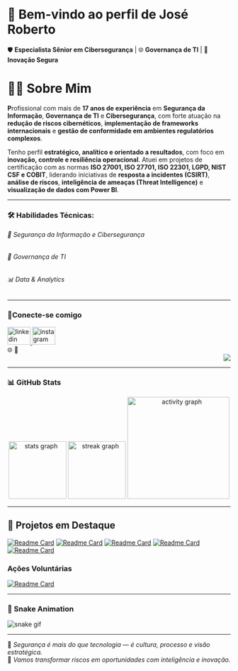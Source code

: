 # 👋 Bem-vindo ao perfil de **José Roberto**

🛡️ **Especialista Sênior em Cibersegurança** | 🌐 **Governança de TI** | 🚀 **Inovação Segura**

# 👨‍💼 Sobre Mim

**P**rofissional com mais de **17 anos de experiência** em **Segurança da Informação**, **Governança de TI** e **Cibersegurança**, com forte atuação na **redução de riscos cibernéticos**, **implementação de frameworks internacionais** e **gestão de conformidade em ambientes regulatórios complexos**.

Tenho perfil **estratégico, analítico e orientado a resultados**, com foco em **inovação, controle e resiliência operacional**. Atuei em projetos de certificação com as normas **ISO 27001, ISO 27701, ISO 22301, LGPD, NIST CSF e COBIT**, liderando iniciativas de **resposta a incidentes (CSIRT)**, **análise de riscos**, **inteligência de ameaças (Threat Intelligence)** e **visualização de dados com Power BI**.

---

### 🛠️ Habilidades Técnicas:

###### 🔐 Segurança da Informação e Cibersegurança

###### 🧭 Governança de TI

###### 📊 Data & Analytics
---

### 🔗Conecte-se comigo

<div align="left">
  <a href="https://www.linkedin.com/in/jose-roberto-risk/" target="_blank">
    <img src="https://raw.githubusercontent.com/maurodesouza/profile-readme-generator/master/src/assets/icons/social/linkedin/default.svg" width="52" height="40" alt="linkedin logo"  />
  </a>
 
  <a href="https://www.instagram.com/joser.jesus/" target="_blank">
    <img src="https://raw.githubusercontent.com/maurodesouza/profile-readme-generator/master/src/assets/icons/social/instagram/default.svg" width="52" height="40" alt="instagram logo"  />
  </a>

</div>
🌐 
📧

<div align="right">
  <img src="https://profile-counter.glitch.me/ JRobertoFluy/count.svg?"  />
</div>

 
---

### 📊 GitHub Stats

<div align="center">
  <img src="https://github-readme-stats.vercel.app/api?username=JRobertoFluy&hide_title=false&hide_rank=false&show_icons=true&include_all_commits=true&count_private=true&disable_animations=false&theme=gruvbox_light&locale=en&hide_border=false&order=1" height="130" alt="stats graph" />
  
  <img src="https://streak-stats.demolab.com?user=JRobertoFluy&locale=en&mode=daily&theme=gruvbox_light&hide_border=false&border_radius=5&order=3" height="130" alt="streak graph" />
  
  <img src="https://github-readme-activity-graph.vercel.app/graph?username=JRobertoFluy&radius=16&theme=gruvbox_light&area=true&order=5" height="230" alt="activity graph" />
</div>



---

## 🧩 **Projetos em Destaque**


[![Readme Card](https://github-readme-stats.vercel.app/api/pin/?username=JRobertoFluy&repo=Projeto_ISO27001&theme=gruvbox_light)](https://github.com/JRobertoFluy/Projeto_ISO27001)
[![Readme Card](https://github-readme-stats.vercel.app/api/pin/?username=JRobertoFluy&repo=Projeto-GRC-Semantix&theme=gruvbox_light)](https://github.com/JRobertoFluy/Projeto-GRC-Semantix)
[![Readme Card](https://github-readme-stats.vercel.app/api/pin/?username=JRobertoFluy&repo=GovernancaTI&theme=gruvbox_light)](https://github.com/JRobertoFluy/GovernancaTI)
[![Readme Card](https://github-readme-stats.vercel.app/api/pin/?username=JRobertoFluy&repo=Portfolio&theme=gruvbox_light)](https://github.com/JRobertoFluy/Portfolio)
[![Readme Card](https://github-readme-stats.vercel.app/api/pin/?username=JRobertoFluy&repo=Skills&theme=gruvbox_light)](https://github.com/JRobertoFluy/Skills)


### Ações Voluntárias

[![Readme Card](https://github-readme-stats.vercel.app/api/pin/?username=JRobertoFluy&repo=Acoes_Sociais-Voluntariado&theme=gruvbox_light)](https://github.com/JRobertoFluy/Acoes_Sociais-Voluntariado)

---

### 🐍 Snake Animation

![snake gif](https://github.com/JRobertoFluy/JRobertoFluy/blob/output/github-contribution-grid-snake.svg)

---


🔐 *Segurança é mais do que tecnologia — é cultura, processo e visão estratégica.*  
💼 *Vamos transformar riscos em oportunidades com inteligência e inovação.*

